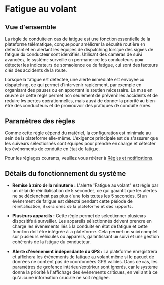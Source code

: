 # Fatigue au volant

## Vue d'ensemble

La règle de conduite en cas de fatigue est une fonction essentielle de la plateforme télématique, conçue pour améliorer la sécurité routière en détectant et en alertant les équipes de dispatching lorsque des signes de fatigue du conducteur sont identifiés. Utilisant des caméras de suivi avancées, le système surveille en permanence les conducteurs pour détecter les indicateurs de somnolence ou de fatigue, qui sont des facteurs clés des accidents de la route.

Lorsque la fatigue est détectée, une alerte immédiate est envoyée au dispatching, ce qui permet d'intervenir rapidement, par exemple en organisant des pauses ou en apportant le soutien nécessaire. La mise en œuvre de cette règle permet non seulement de prévenir les accidents et de réduire les pertes opérationnelles, mais aussi de donner la priorité au bien-être des conducteurs et de promouvoir des pratiques de conduite sûres.

## Paramètres des règles

Comme cette règle dépend du matériel, la configuration est minimale au sein de la plateforme elle-même. L'exigence principale est de s'assurer que les suiveurs sélectionnés sont équipés pour prendre en charge et détecter les événements de conduite en état de fatigue.

Pour les réglages courants, veuillez vous référer à [Règles et notifications](../../regles-et-notifications.md).

## Détails du fonctionnement du système

- **Remise à zéro de la minuterie :** L'alerte "Fatigue au volant" est régie par un délai de réinitialisation de 5 secondes, ce qui garantit que les alertes ne se déclenchent pas plus d'une fois toutes les 5 secondes. Si un événement de fatigue est détecté pendant cette période de réinitialisation, il sera omis de la plateforme et des rapports.

- **Plusieurs appareils :** Cette règle permet de sélectionner plusieurs dispositifs à surveiller. Les appareils sélectionnés doivent prendre en charge les événements liés à la conduite en état de fatigue et cette fonction doit être intégrée à la plateforme. Cela permet un suivi complet sur plusieurs véhicules ou appareils, garantissant un suivi et une gestion cohérents de la fatigue du conducteur.

- **Alerte d'événement indépendante du GPS :** La plateforme enregistrera et affichera les événements de fatigue au volant même si le paquet de données ne contient pas de coordonnées GPS valides. Dans ce cas, les paramètres de géofence intérieur/extérieur sont ignorés, car le système donne la priorité à l'affichage des événements critiques, en veillant à ce qu'aucune information cruciale ne soit négligée.